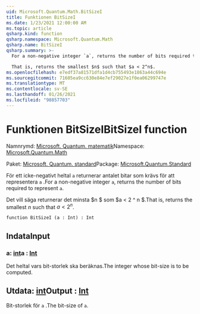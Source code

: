 ```yaml
---
uid: Microsoft.Quantum.Math.BitSizeI
title: Funktionen BitSizeI
ms.date: 1/23/2021 12:00:00 AM
ms.topic: article
qsharp.kind: function
qsharp.namespace: Microsoft.Quantum.Math
qsharp.name: BitSizeI
qsharp.summary: >-
  For a non-negative integer `a`, returns the number of bits required to represent `a`.

  That is, returns the smallest $n$ such that $a < 2^n$.
ms.openlocfilehash: e7edf37a81571dfa1d4cb755493e1863a44c694e
ms.sourcegitcommit: 71605ea9cc630e84e7ef29027e1f0ea06299747e
ms.translationtype: MT
ms.contentlocale: sv-SE
ms.lasthandoff: 01/26/2021
ms.locfileid: "98857703"
---
```

# <a name="bitsizei-function"></a><span data-ttu-id="ddee9-102">Funktionen BitSizeI</span><span class="sxs-lookup"><span data-stu-id="ddee9-102">BitSizeI function</span></span>

<span data-ttu-id="ddee9-103">Namnrymd: [Microsoft. Quantum. matematik](xref:Microsoft.Quantum.Math)</span><span class="sxs-lookup"><span data-stu-id="ddee9-103">Namespace: [Microsoft.Quantum.Math](xref:Microsoft.Quantum.Math)</span></span>

<span data-ttu-id="ddee9-104">Paket: [Microsoft. Quantum. standard](https://nuget.org/packages/Microsoft.Quantum.Standard)</span><span class="sxs-lookup"><span data-stu-id="ddee9-104">Package: [Microsoft.Quantum.Standard](https://nuget.org/packages/Microsoft.Quantum.Standard)</span></span>


<span data-ttu-id="ddee9-105">För ett icke-negativt heltal `a` returnerar antalet bitar som krävs för att representera `a` .</span><span class="sxs-lookup"><span data-stu-id="ddee9-105">For a non-negative integer `a`, returns the number of bits required to represent `a`.</span></span>

<span data-ttu-id="ddee9-106">Det vill säga returnerar det minsta $n $ som $a < 2 ^ n $.</span><span class="sxs-lookup"><span data-stu-id="ddee9-106">That is, returns the smallest $n$ such that $a < 2^n$.</span></span>

```qsharp
function BitSizeI (a : Int) : Int
```


## <a name="input"></a><span data-ttu-id="ddee9-107">Indata</span><span class="sxs-lookup"><span data-stu-id="ddee9-107">Input</span></span>

### <a name="a--int"></a><span data-ttu-id="ddee9-108">a: [int](xref:microsoft.quantum.lang-ref.int)</span><span class="sxs-lookup"><span data-stu-id="ddee9-108">a : [Int](xref:microsoft.quantum.lang-ref.int)</span></span>

<span data-ttu-id="ddee9-109">Det heltal vars bit-storlek ska beräknas.</span><span class="sxs-lookup"><span data-stu-id="ddee9-109">The integer whose bit-size is to be computed.</span></span>



## <a name="output--int"></a><span data-ttu-id="ddee9-110">Utdata: [int](xref:microsoft.quantum.lang-ref.int)</span><span class="sxs-lookup"><span data-stu-id="ddee9-110">Output : [Int](xref:microsoft.quantum.lang-ref.int)</span></span>

<span data-ttu-id="ddee9-111">Bit-storlek för `a` .</span><span class="sxs-lookup"><span data-stu-id="ddee9-111">The bit-size of `a`.</span></span>
